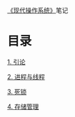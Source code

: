 [《现代操作系统》](https://book.douban.com/subject/1390650/)笔记

# 目录

[1. 引论](1. 引论.md)

[2. 进程与线程](2. 进程与线程.md)

[3. 死锁](3. 死锁.md)

[4. 存储管理](4. 存储管理.md)
